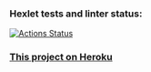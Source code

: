 ### Hexlet tests and linter status:
[![Actions Status](https://github.com/KatKaterina/frontend-project-lvl4/workflows/hexlet-check/badge.svg)](https://github.com/KatKaterina/frontend-project-lvl4/actions)

### [This project on Heroku](https://test-chat-frontend-project-lvl.herokuapp.com/)